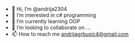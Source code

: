 - 👋 Hi, I’m @andrija2304
- 👀 I’m interested in c# programming
- 🌱 I’m currently learning OOP
- 💞️ I’m looking to collaborate on ...
- 📫 How to reach me andrijagrbusic4@gmail.com

<!---
andrija2304/andrija2304 is a ✨ special ✨ repository because its `README.md` (this file) appears on your GitHub profile.
You can click the Preview link to take a look at your changes.
--->
